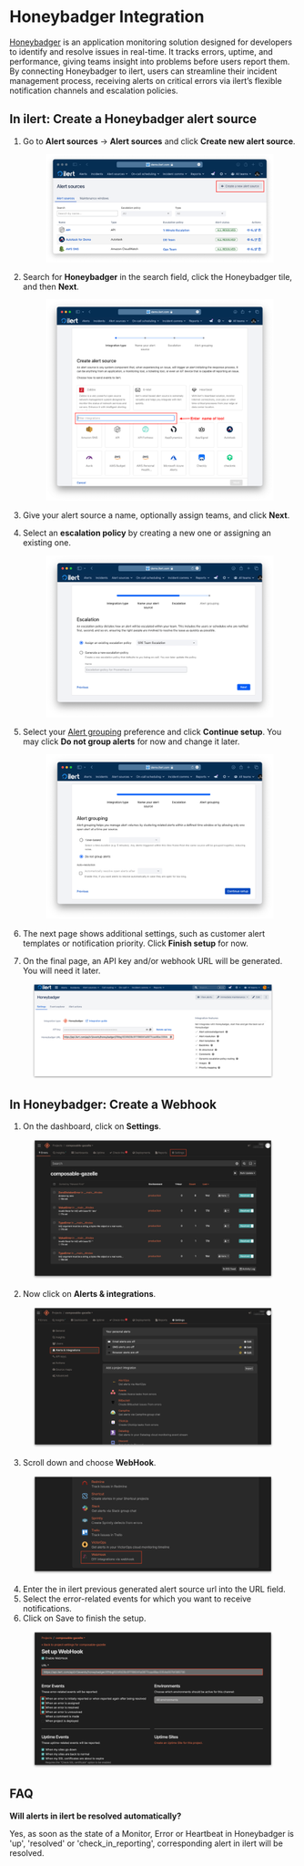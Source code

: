 # Honeybadger Integration

[Honeybadger](https://www.honeybadger.io/) is an application monitoring solution designed for developers to identify and resolve issues in real-time. It tracks errors, uptime, and performance, giving teams insight into problems before users report them. By connecting Honeybadger to ilert, users can streamline their incident management process, receiving alerts on critical errors via ilert’s flexible notification channels and escalation policies.

## In ilert: Create a Honeybadger alert source <a href="#create-alarm-source" id="create-alarm-source"></a>

1.  Go to **Alert sources** -> **Alert sources** and click **Create new alert source**.

    <figure><img src="../.gitbook/assets/Screenshot 2023-08-28 at 10.21.10.png" alt=""><figcaption></figcaption></figure>
2.  Search for **Honeybadger** in the search field, click the Honeybadger tile, and then **Next**.&#x20;

    <figure><img src="../.gitbook/assets/Screenshot 2023-08-28 at 10.24.23.png" alt=""><figcaption></figcaption></figure>
3. Give your alert source a name, optionally assign teams, and click **Next**.
4.  Select an **escalation policy** by creating a new one or assigning an existing one.

    <figure><img src="../.gitbook/assets/Screenshot 2023-08-28 at 11.37.47.png" alt=""><figcaption></figcaption></figure>
5.  Select your [Alert grouping](../alerting/alert-sources.md#alert-grouping) preference and click **Continue setup**. You may click **Do not group alerts** for now and change it later.&#x20;

    <figure><img src="../.gitbook/assets/Screenshot 2023-08-28 at 11.38.24.png" alt=""><figcaption></figcaption></figure>
6. The next page shows additional settings, such as customer alert templates or notification priority. Click **Finish setup** for now.
7. On the final page, an API key and/or webhook URL will be generated. You will need it later.

<figure><img src="../.gitbook/assets/il-1-2.png" alt="" width="563"><figcaption></figcaption></figure>

## In Honeybadger: Create a Webhook

1. On the dashboard, click on **Settings**.

<figure><img src="../.gitbook/assets/1.png" alt=""><figcaption></figcaption></figure>

2. Now click on **Alerts & integrations**.

<figure><img src="../.gitbook/assets/2.png" alt=""><figcaption></figcaption></figure>

3. Scroll down and choose **WebHook**.

<figure><img src="../.gitbook/assets/3.png" alt=""><figcaption></figcaption></figure>

4. Enter the in ilert previous generated alert source url into the URL field.
5. Select the error-related events for which you want to receive notifications.
6. Click on Save to finish the setup.

<figure><img src="../.gitbook/assets/4.png" alt=""><figcaption></figcaption></figure>

## FAQ <a href="#faq" id="faq"></a>

**Will alerts in ilert be resolved automatically?**

Yes, as soon as the state of a Monitor, Error or Heartbeat in Honeybadger is 'up', 'resolved' or 'check\_in\_reporting', corresponding  alert in ilert will be resolved.
